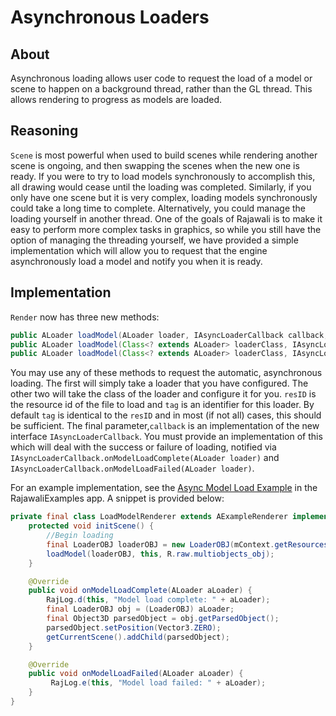 # Asynchronous Loaders

## About
Asynchronous loading allows user code to request the load of a model or scene to happen on a background thread, rather than the GL thread. This allows rendering to progress as models are loaded.

## Reasoning
`Scene` is most powerful when used to build scenes while rendering another scene is ongoing, and then swapping the scenes when the new one is ready. If you were to try to load models synchronously to accomplish this, all drawing would cease until the loading was completed. Similarly, if you only have one scene but it is very complex, loading models synchronously could take a long time to complete. Alternatively, you could manage the loading yourself in another thread. One of the goals of Rajawali is to make it easy to perform more complex tasks in graphics, so while you still have the option of managing the threading yourself, we have provided a simple implementation which will allow you to request that the engine asynchronously load a model and notify you when it is ready.

## Implementation
`Render` now has three new methods:

```java
public ALoader loadModel(ALoader loader, IAsyncLoaderCallback callback, int tag)
public ALoader loadModel(Class<? extends ALoader> loaderClass, IAsyncLoaderCallback callback, int resID)
public ALoader loadModel(Class<? extends ALoader> loaderClass, IAsyncLoaderCallback callback, int resID, int tag)
```

You may use any of these methods to request the automatic, asynchronous loading. The first will simply take a loader that you have configured. The other two will take the class of the loader and configure it for you. `resID` is the resource id of the file to load and `tag` is an identifier for this loader. By default `tag` is identical to the `resID` and in most (if not all) cases, this should be sufficient. The final parameter,`callback` is an implementation of the new interface `IAsyncLoaderCallback`. You must provide an implementation of this which will deal with the success or failure of loading, notified via `IAsyncLoaderCallback.onModelLoadComplete(ALoader loader)` and `IAsyncLoaderCallback.onModelLoadFailed(ALoader loader)`.

For an example implementation, see the [Async Model Load Example](https://github.com/Rajawali/RajawaliExamples/blob/master/examples/src/main/java/com/monyetmabuk/rajawali/tutorials/examples/loaders/AsyncLoadModelFragment.java) in the RajawaliExamples app. A snippet is provided below:

```java
private final class LoadModelRenderer extends AExampleRenderer implements IAsyncLoaderCallback {
    protected void initScene() {
        //Begin loading
        final LoaderOBJ loaderOBJ = new LoaderOBJ(mContext.getResources(), mTextureManager, R.raw.multiobjects_obj);
        loadModel(loaderOBJ, this, R.raw.multiobjects_obj);
    }

    @Override
    public void onModelLoadComplete(ALoader aLoader) {
        RajLog.d(this, "Model load complete: " + aLoader);
        final LoaderOBJ obj = (LoaderOBJ) aLoader;
        final Object3D parsedObject = obj.getParsedObject();
        parsedObject.setPosition(Vector3.ZERO);
        getCurrentScene().addChild(parsedObject);
    }

    @Override
    public void onModelLoadFailed(ALoader aLoader) {
         RajLog.e(this, "Model load failed: " + aLoader);
    }
}
```